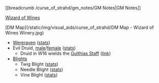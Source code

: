[[breadcrumb /curse_of_strahd/gm_notes/GM Notes|GM Notes]]

<script type="module">
    import { init_links } from "/js/common/visual_aid_backend.js";
    init_links();
</script>

[Wizard of Wines](^curse_of_strahd/wizard_of_wines.mp4)

[DM Map](/static/img/visual_aids/curse_of_strahd/DM Map - Wizard of Wines Winery.jpg)

* [Wereraven](^curse_of_strahd/wereraven_forms.jpg) ([stats](https://5e.tools/bestiary.html#wereraven_cos))
* Evil Druid, [male](^curse_of_strahd/evil_druid_male.jpg)/[female](^curse_of_strahd/evil_druid_female.png) ([stats](https://5e.tools/bestiary.html#druid_mm))
  * Druid in W16 wields the [Gulthias Staff](^curse_of_strahd/gulthias_staff.jpg) ([link](https://5e.tools/items.html#gulthias%20staff_cos))
* [Blights](^curse_of_strahd/blight.jpg)
  * Twig Blight ([stats](https://5e.tools/bestiary.html#twig%20blight_mm))
  * Needle Blight ([stats](https://5e.tools/bestiary.html#needle%20blight_mm))
  * Vine Blight ([stats](https://5e.tools/bestiary.html#vine%20blight_mm))

